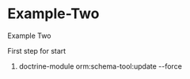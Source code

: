 Example-Two
===========

Example Two


First step for start

1) doctrine-module orm:schema-tool:update --force
